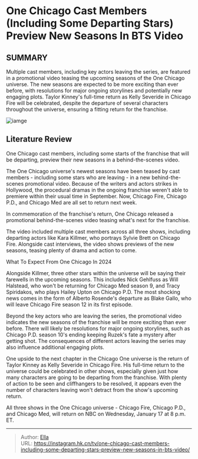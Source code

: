 # One Chicago Cast Members (Including Some Departing Stars) Preview New Seasons In BTS Video


## SUMMARY 



  Multiple cast members, including key actors leaving the series, are featured in a promotional video teasing the upcoming seasons of the One Chicago universe.   The new seasons are expected to be more exciting than ever before, with resolutions for major ongoing storylines and potentially new engaging plots.   Taylor Kinney&#39;s full-time return as Kelly Severide in Chicago Fire will be celebrated, despite the departure of several characters throughout the universe, ensuring a fitting return for the franchise.  

![iamge](https://static1.srcdn.com/wordpress/wp-content/uploads/2024/01/kara-killmer-as-sylvie-brett-smiling-in-chicago-fire-season-11-episode-22.jpg)

## Literature Review
One Chicago cast members, including some starts of the franchise that will be departing, preview their new seasons in a behind-the-scenes video.




The One Chicago universe&#39;s newest seasons have been teased by cast members - including some stars who are leaving - in a new behind-the-scenes promotional video. Because of the writers and actors strikes in Hollywood, the procedural dramas in the ongoing franchise weren&#39;t able to premiere within their usual time in September. Now, Chicago Fire, Chicago P.D., and Chicago Med are all set to return next week.




In commemoration of the franchise&#39;s return, One Chicago released a promotional behind-the-scenes video teasing what&#39;s next for the franchise.


 

The video included multiple cast members across all three shows, including departing actors like Kara Killmer, who portrays Sylvie Brett on Chicago Fire. Alongside cast interviews, the video shows previews of the new seasons, teasing plenty of drama and action to come.


 What To Expect From One Chicago In 2024 
          

Alongside Killmer, three other stars within the universe will be saying their farewells in the upcoming seasons. This includes Nick Gehlfuss as Will Halstead, who won&#39;t be returning for Chicago Med season 9, and Tracy Spiridakos, who plays Hailey Upton on Chicago P.D. The most shocking news comes in the form of Alberto Rosende&#39;s departure as Blake Gallo, who will leave Chicago Fire season 12 in its first episode.




Beyond the key actors who are leaving the series, the promotional video indicates the new seasons of the franchise will be more exciting than ever before. There will likely be resolutions for major ongoing storylines, such as Chicago P.D. season 10&#39;s ending keeping Ruzek&#39;s fate a mystery after getting shot. The consequences of different actors leaving the series may also influence additional engaging plots.

One upside to the next chapter in the Chicago One universe is the return of Taylor Kinney as Kelly Severide in Chicago Fire. His full-time return to the universe could be celebrated in other shows, especially given just how many characters are going to be departing from the franchise. With plenty of action to be seen and cliffhangers to be resolved, it appears even the number of characters leaving won&#39;t detract from the show&#39;s upcoming return.



All three shows in the One Chicago universe - Chicago Fire, Chicago P.D., and Chicago Med, will return on NBC on Wednesday, January 17 at 8 p.m. ET.









---

> Author: [Ella](https://instagram.hk.cn/)  
> URL: https://instagram.hk.cn/tv/one-chicago-cast-members-including-some-departing-stars-preview-new-seasons-in-bts-video/  

